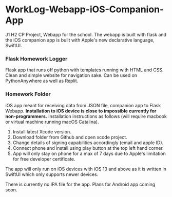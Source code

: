 # WorkLog-Webapp-iOS-Companion-App
J1 H2 CP Project, Webapp for the school. The webapp is built with flask and the iOS companion app is built with Apple's new declarative language, SwiftUI. 

<h3>Flask Homework Logger</h3>
Flask app that runs off python with templates running with HTML and CSS. Clean and simple website for navigation sake. Can be used on PythonAnywhere as well as Replit. 

<h3>Homework Folder</h3>
iOS app meant for receiving data from JSON file, companion app to Flask Webapp. <b>Installation to iOS device is close to impossible currently for non-programmers.</b> Installation instructions as follows (will require macbook or virtual machine running macOS Catalina). 


  1. Install latest Xcode version. 
  2. Download folder from Github and open xcode project.
  3. Change details of signing capabilities accordingly (email and apple ID).
  4. Connect phone and install using play button at the top left hand corner. 
  5. App will only stay on phone for a max of 7 days due to Apple's limitation for free developer certificate. 
  
The app will only run on iOS devices with iOS 13 and above as it is written in SwiftUI which only supports newer devices. 

There is currently no IPA file for the app. Plans for Android app coming soon. 
